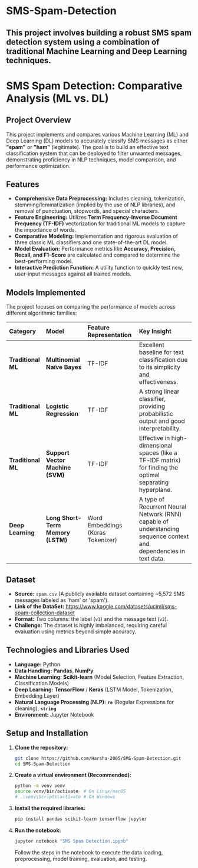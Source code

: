 # SMS-Spam-Detection
This project involves building a robust SMS spam detection system using a combination of traditional Machine Learning and Deep Learning techniques.
-----
# SMS Spam Detection: Comparative Analysis (ML vs. DL)

## Project Overview

This project implements and compares various Machine Learning (ML) and Deep Learning (DL) models to accurately classify SMS messages as either **"spam"** or **"ham"** (legitimate). The goal is to build an effective text classification system that can be deployed to filter unwanted messages, demonstrating proficiency in NLP techniques, model comparison, and performance optimization.

## Features

  * **Comprehensive Data Preprocessing:** Includes cleaning, tokenization, stemming/lemmatization (implied by the use of NLP libraries), and removal of punctuation, stopwords, and special characters.
  * **Feature Engineering:** Utilizes **Term Frequency-Inverse Document Frequency (TF-IDF)** vectorization for traditional ML models to capture the importance of words.
  * **Comparative Modeling:** Implementation and rigorous evaluation of three classic ML classifiers and one state-of-the-art DL model.
  * **Model Evaluation:** Performance metrics like **Accuracy, Precision, Recall, and F1-Score** are calculated and compared to determine the best-performing model.
  * **Interactive Prediction Function:** A utility function to quickly test new, user-input messages against all trained models.

## Models Implemented

The project focuses on comparing the performance of models across different algorithmic families:

| Category | Model | Feature Representation | Key Insight |
| :--- | :--- | :--- | :--- |
| **Traditional ML** | **Multinomial Naïve Bayes** | TF-IDF | Excellent baseline for text classification due to its simplicity and effectiveness. |
| **Traditional ML** | **Logistic Regression** | TF-IDF | A strong linear classifier, providing probabilistic output and good interpretability. |
| **Traditional ML** | **Support Vector Machine (SVM)** | TF-IDF | Effective in high-dimensional spaces (like a TF-IDF matrix) for finding the optimal separating hyperplane. |
| **Deep Learning** | **Long Short-Term Memory (LSTM)** | Word Embeddings (Keras Tokenizer) | A type of Recurrent Neural Network (RNN) capable of understanding sequence context and dependencies in text data. |

## Dataset

  * **Source:** `spam.csv` (A publicly available dataset containing \~5,572 SMS messages labeled as 'ham' or 'spam').
  * **Link of the DataSet:** https://www.kaggle.com/datasets/uciml/sms-spam-collection-dataset
  * **Format:** Two columns: the label (`v1`) and the message text (`v2`).
  * **Challenge:** The dataset is highly imbalanced, requiring careful evaluation using metrics beyond simple accuracy.

## Technologies and Libraries Used

  * **Language:** Python
  * **Data Handling:** **Pandas**, **NumPy**
  * **Machine Learning:** **Scikit-learn** (Model Selection, Feature Extraction, Classification Models)
  * **Deep Learning:** **TensorFlow** / **Keras** (LSTM Model, Tokenization, Embedding Layer)
  * **Natural Language Processing (NLP):** **`re`** (Regular Expressions for cleaning), **`string`**
  * **Environment:** Jupyter Notebook

## Setup and Installation

1.  **Clone the repository:**
    ```bash
    git clone https://github.com/Harsha-2005/SMS-Spam-Detection.git
    cd SMS-Spam-Detection
    ```
2.  **Create a virtual environment (Recommended):**
    ```bash
    python -m venv venv
    source venv/bin/activate  # On Linux/macOS
    # .\venv\Scripts\activate # On Windows
    ```
3.  **Install the required libraries:**
    ```bash
    pip install pandas scikit-learn tensorflow jupyter
    ```
4.  **Run the notebook:**
    ```bash
    jupyter notebook "SMS Spam Detection.ipynb"
    ```
    Follow the steps in the notebook to execute the data loading, preprocessing, model training, evaluation, and testing.
